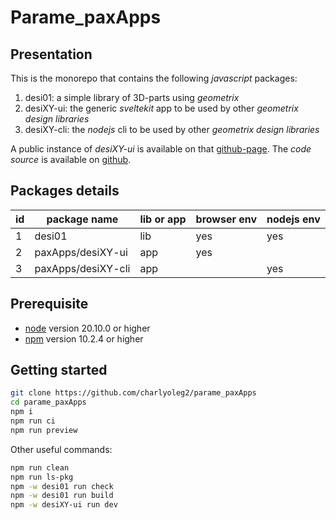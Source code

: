Parame_paxApps
==============


Presentation
------------

This is the monorepo that contains the following *javascript* packages:

1. desi01: a simple library of 3D-parts using *geometrix*
2. desiXY-ui: the generic *sveltekit* app to be used by other *geometrix design libraries*
3. desiXY-cli: the *nodejs* cli to be used by other *geometrix design libraries*

A public instance of *desiXY-ui* is available on that [github-page](https://charlyoleg2.github.io/parame_paxApps/).
The *code source* is available on [github](https://github.com/charlyoleg2/parame_paxApps).


Packages details
----------------

| id | package name        | lib or app | browser env | nodejs env |
|----|---------------------|------------|-------------|------------|
| 1  | desi01              | lib        | yes         | yes        |
| 2  | paxApps/desiXY-ui   | app        | yes         |            |
| 3  | paxApps/desiXY-cli  | app        |             | yes        |


Prerequisite
------------

- [node](https://nodejs.org) version 20.10.0 or higher
- [npm](https://docs.npmjs.com/cli/v7/commands/npm) version 10.2.4 or higher


Getting started
---------------

```bash
git clone https://github.com/charlyoleg2/parame_paxApps
cd parame_paxApps
npm i
npm run ci
npm run preview
```

Other useful commands:
```bash
npm run clean
npm run ls-pkg
npm -w desi01 run check
npm -w desi01 run build
npm -w desiXY-ui run dev
```


